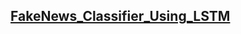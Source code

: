 ## [FakeNews_Classifier_Using_LSTM](https://www.kaggle.com/code/chethuhn/fakenews-classifier-using-lstm)
